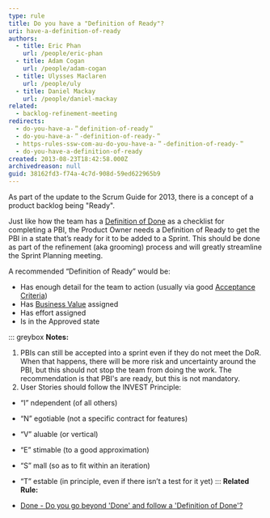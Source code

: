 ```yaml
---
type: rule
title: Do you have a "Definition of Ready"?
uri: have-a-definition-of-ready
authors:
  - title: Eric Phan
    url: /people/eric-phan
  - title: Adam Cogan
    url: /people/adam-cogan
  - title: Ulysses Maclaren
    url: /people/uly
  - title: Daniel Mackay
    url: /people/daniel-mackay
related:
  - backlog-refinement-meeting
redirects:
  - do-you-have-a-＂definition-of-ready＂
  - do-you-have-a-＂-definition-of-ready-＂
  - https-rules-ssw-com-au-do-you-have-a-＂-definition-of-ready-＂
  - do-you-have-a-definition-of-ready
created: 2013-08-23T18:42:58.000Z
archivedreason: null
guid: 38162fd3-f74a-4c7d-908d-59ed622965b9
---
```


As part of the update to the Scrum Guide for 2013, there is a concept of a product backlog being "Ready".

<!--endintro-->

Just like how the team has a [Definition of Done](/definition-of-done) as a checklist for completing a PBI, the Product Owner needs a Definition of Ready to get the PBI in a state that’s ready for it to be added to a Sprint. This should be done as part of the refinement (aka grooming) process and will greatly streamline the Sprint Planning meeting.

A recommended “Definition of Ready” would be:

* Has enough detail for the team to action (usually via good [Acceptance Criteria](/acceptance-criteria))
* Has 
      [Business Value](/do-you-estimate-business-value) assigned
* Has effort assigned
* Is in the Approved state

::: greybox
**Notes:** 
1.	PBIs can still be accepted into a sprint even if they do not meet the DoR.  When that happens, there will be more risk and uncertainty around the PBI, but this should not stop the team from doing the work.  The recommendation is that PBI's are ready, but this is not mandatory.
2. User Stories should follow the INVEST Principle:
* “I” ndependent (of all others)
* “N” egotiable (not a specific contract for features)
* “V” aluable (or vertical)
* “E” stimable (to a good approximation)
* “S” mall (so as to fit within an iteration)
* “T” estable (in principle, even if there isn’t a test for it yet)
:::
**Related Rule:**

* [Done - Do you go beyond 'Done' and follow a 'Definition of Done'?](/definition-of-done)
